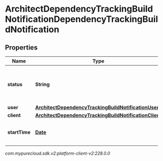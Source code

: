 # ArchitectDependencyTrackingBuildNotificationDependencyTrackingBuildNotification


## Properties

| Name | Type | Description | Notes |
| ------------ | ------------- | ------------- | ------------- |
| **status** | **String** | The organization's new dependency tracking build status |  [optional] |
| **user** | [**ArchitectDependencyTrackingBuildNotificationUser**](ArchitectDependencyTrackingBuildNotificationUser) |  |  [optional] |
| **client** | [**ArchitectDependencyTrackingBuildNotificationClient**](ArchitectDependencyTrackingBuildNotificationClient) |  |  [optional] |
| **startTime** | [**Date**](Date) | The time the last build started, in ISO 8601 format |  [optional] |




_com.mypurecloud.sdk.v2:platform-client-v2:228.0.0_
